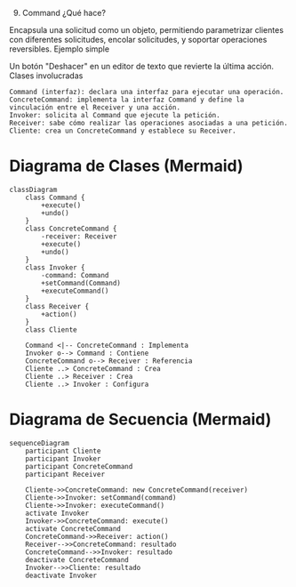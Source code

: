 
9. Command
¿Qué hace?

Encapsula una solicitud como un objeto, permitiendo parametrizar clientes con diferentes solicitudes, encolar solicitudes, y soportar operaciones reversibles.
Ejemplo simple

Un botón "Deshacer" en un editor de texto que revierte la última acción.
Clases involucradas

    Command (interfaz): declara una interfaz para ejecutar una operación.
    ConcreteCommand: implementa la interfaz Command y define la vinculación entre el Receiver y una acción.
    Invoker: solicita al Command que ejecute la petición.
    Receiver: sabe cómo realizar las operaciones asociadas a una petición.
    Cliente: crea un ConcreteCommand y establece su Receiver.


# Diagrama de Clases (Mermaid)

```mermaid
classDiagram
    class Command {
        +execute()
        +undo()
    }
    class ConcreteCommand {
        -receiver: Receiver
        +execute()
        +undo()
    }
    class Invoker {
        -command: Command
        +setCommand(Command)
        +executeCommand()
    }
    class Receiver {
        +action()
    }
    class Cliente

    Command <|-- ConcreteCommand : Implementa
    Invoker o--> Command : Contiene
    ConcreteCommand o--> Receiver : Referencia
    Cliente ..> ConcreteCommand : Crea
    Cliente ..> Receiver : Crea
    Cliente ..> Invoker : Configura
````

# Diagrama de Secuencia (Mermaid)

```mermaid
sequenceDiagram
    participant Cliente
    participant Invoker
    participant ConcreteCommand
    participant Receiver

    Cliente->>ConcreteCommand: new ConcreteCommand(receiver)
    Cliente->>Invoker: setCommand(command)
    Cliente->>Invoker: executeCommand()
    activate Invoker
    Invoker->>ConcreteCommand: execute()
    activate ConcreteCommand
    ConcreteCommand->>Receiver: action()
    Receiver-->>ConcreteCommand: resultado
    ConcreteCommand-->>Invoker: resultado
    deactivate ConcreteCommand
    Invoker-->>Cliente: resultado
    deactivate Invoker
````
